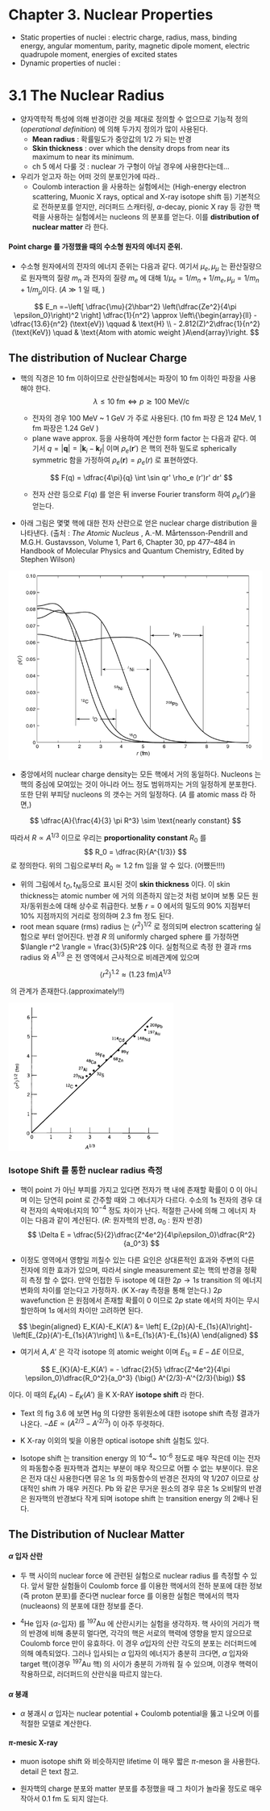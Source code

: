 Chapter 3. Nuclear Properties
===



- Static properties of nuclei : electric charge, radius, mass, binding energy, angular momentum, parity, magnetic dipole moment, electric quadrupole moment, energies of excited states
- Dynamic properties of nuclei :

# 3.1 The Nuclear Radius

- 양자역학적 특성에 의해 반경이란 것을 제대로 정의할 수 없으므로 기능적 정의 (*operational definition*) 에 의해 두가지 정의가 많이 사용된다.
  - **Mean radius** : 확률밀도가 중앙값의 1/2 가 되는 반경
  - **Skin thickness** :  over which the density drops from near its maximum to near its minimum. 
  - ch 5 에서 다룰 것 : nuclear 가 구형이 아닐 경우에 사용한다는데...
- 우리가 얻고자 하는 어떠 것의 분포인가에 따라..
  - Coulomb interaction 을 사용하는 실험에서는 (High-energy electron scattering, Muonic X rays, optical and X-ray isotope shift 등) 기본적으로 전하분포를 얻지만, 러더퍼드 스캐터링, $\alpha$-decay, pionic X ray 등 강한 핵력을 사용하는 실험에서는 nucleons 의 분포를 얻는다. 이를 **distribution of nuclear matter** 라 한다.



#### Point charge 를 가정했을 때의 수소형 원자의 에너지 준위.   

- 수소형 원자에서의 전자의 에너지 준위는 다음과 같다. 여기서 $\mu_e,\,\mu_{\mu}$ 는 환산질량으로 원자핵의 질량 $m_n$ 과  전자의 질량 $m_e$ 에 대해 $1/\mu_e = 1/m_n+1/m_e,\, \mu_\mu =1/m_n+1/m_{\mu}$​​​ 이다. ($A \gg 1$ 일 때, )

$$
E_n =−\left[ \dfrac{\mu}{2\hbar^2} \left(\dfrac{Ze^2}{4\pi \epsilon_0}\right)^2 \right] \dfrac{1}{n^2}  \approx \left\{\begin{array}{ll} - \dfrac{13.6}{n^2} (\text{eV}) \qquad & \text{H} \\ - 2.812(Z)^2\dfrac{1}{n^2} (\text{KeV}) \quad & \text{Atom with atomic weight }A\end{array}\right.
$$





##  The distribution of Nuclear Charge

- 핵의 직경은 10 fm 이하이므로 산란실험에서는 파장이 10 fm 이하인 파장을 사용해야 한다. 
  $$
  \lambda \le 10 \text{ fm} \iff p \gtrsim 100 \text{ MeV/c}
  $$

  - 전자의 경우 100 MeV ~ 1 GeV 가 주로 사용된다. (10 fm 파장 은 124 MeV, 1 fm 파장은 1.24 GeV )
  - plane wave approx. 등을 사용하여 계산한 form factor 는 다음과 같다. 여기서 $q=|\mathbf{q}|=|\mathbf{k}_i-\mathbf{k}_f|$ 이며 $\rho_e(\mathbf{r}')$ 은 핵의 전하 밀도로 spherically symmetric 함을 가정하여 $\rho_{e}(\mathbf{r})=\rho_e(r)$ 로 표현하였다.

  $$
  F(q) = \dfrac{4\pi}{q} \int \sin qr' \rho_e (r')r' dr'
  $$

  - 전자 산란 등으로 $F(q)$​ 를 얻은 뒤 inverse Fourier transform 하여 $\rho_e(r')$​ 을 얻는다. 

- 아래 그림은 몇몇 핵에 대한 전자 산란으로 얻은 nuclear charge distribution 을 나타낸다. (출처 : <i>The Atomic Nucleus </i>, A.-M. Mårtensson-Pendrill and M.G.H. Gustavsson, Volume 1, Part 6, Chapter 30, pp 477–484 in Handbook of Molecular Physics and Quantum Chemistry, Edited by Stephen Wilson)

<img src="nuclear_charge_distriution.jpg" alt="image-20210810132615950" style="zoom: 67%;" />

- 중앙에서의 nuclear charge density는 모든 핵에서 거의 동일하다. Nucleons 는 핵의 중심에 모여있는 것이 아니라 어느 정도 범위까지는 거의 일정하게 분포한다. 또한 단위 부피당 nucleons 의 갯수는 거의 일정하다. ($A$ 를 atomic mass 라 하면,)

$$
\dfrac{A}{\frac{4}{3} \pi R^3} \sim \text{nearly constant}
$$

​	따라서 $R \propto A^{1/3}$​ 이므로 ​ 우리는 **proportionality constant** $R_0$ 를 
$$
R_0 = \dfrac{R}{A^{1/3}}
$$
​	로 정의한다. 위의 그림으로부터 $R_0 \simeq 1.2 \text{ fm}$  임을 알 수 있다. (어쨌든!!!)

- 위의 그림에서 $t_{O},\, t_{Ni}$​​ 등으로 표시된 것이 **skin thickness** 이다. 이 skin thickness는 atomic number 에 거의 의존하지 않는것 처럼 보이며 보통 모든 원자/동위원소에 대해 상수로 취급한다. 보통 $r=0$ 에서의 밀도의 90% 지점부터 10% 지점까지의 거리로 정의하며 2.3 fm 정도 된다.
- root mean square (rms) radius 는 $\left \langle r^2 \right\rangle^{1/2}$​ 로 정의되며 electron scattering 실험으로 부터 얻어진다. 반경  $R$​ 의 uniformly charged sphere 를 가정하면 $\langle r^2 \rangle = \frac{3}{5}R^2$​ 이다. 실험적으로 측정 한 결과 rms radius 와 $A^{1/3}$​ 은 전 영역에서 근사적으로 비례관계에 있으며 

$$
\left\langle r^2 \right \rangle^{1.2} \approx (1.23 \text{ fm})A^{1/3} 
$$

​	의 관계가 존재한다.(approximately!!)

<img src="rms nuclear radius.png" alt="rms nuclear radius" style="zoom:67%;" />



### Isotope Shift 를 통한 nuclear radius 측정

- 핵이 point 가 아닌 부피를 가지고 있다면 전자가 핵 내에 존재할 확률이 $0$ 이 아니며 이는 당연히 point 로 간주할 때와 그 에너지가 다르다.  수소의 1s 전자의 경우 대략 전자의 속박에너지의 $10^{-4}$ 정도 차이가 난다. 적절한 근사에 의해 그 에너지 차이는 다음과 같이 계산된다. ($R$: 원자핵의 반경, $a_0$ : 원자 반경)
$$
\Delta E = \dfrac{5}{2}\dfrac{Z^4e^2}{4\pi\epsilon_0}\dfrac{R^2}{a_0^3}
$$

- 이정도 영역에서 영향일 끼칠수 있는 다른 요인은 상대론적인 효과와 주변의 다른 전자에 의한 효과가 있으며, 따라서 single measurement 로는 핵의 반경을 정확히 측정 할 수 없다. 만약 인접한 두 isotope 에 대한 $2p \to 1s$​ transition 의 에너지 변화의 차이를 얻는다고 가정하자.  (K X-ray 측정을 통해 얻는다.) $2p$ wavefunction 은 원점에서 존재할 확률이 $0$ 이므로 $2p$ state 에서의 차이는 무시할만하며 $1s$ 에서의 차이만 고려하면 된다. 

$$
\begin{aligned}
E_K(A)-E_K(A') &= \left[ E_{2p}(A)-E_{1s}(A)\right]-\left[E_{2p}(A')-E_{1s}(A')\right] \\
&=E_{1s}(A')-E_{1s}(A)
\end{aligned}
$$

- 여기서 $A,\,A'$ 은 각각 isotope 의 atomic weight 이며 $E_{1s}\equiv E-\Delta E$ 이므로,

$$
E_{K}(A)-E_K(A') = - \dfrac{2}{5} \dfrac{Z^4e^2}{4\pi \epsilon_0}\dfrac{R_0^2}{a_0^3} {\big(} A^{2/3}-A'^{2/3}{\big)}
$$

이다. 이 때의 $E_K(A)-E_K(A')$ 을 K X-RAY **isotope shift** 라 한다. 

- Text 의 fig 3.6 에 보면 Hg 의 다양한 동위원소에 대한 isotope shift 측정 결과가 나온다. $-\Delta E \propto (A^{2/3}-A'^{2/3})$ 이 아주 뚜렷하다.

- K X-ray 이외의 빛을 이용한 optical isotope shift 실험도 있다. 
- Isotope shift 는 transition energy 의 10<sup>-4</sup>~ 10<sup>-6</sup> 정도로 매우 작은데 이는 전자의 파동함수중 원자핵과 겹치는 부분이 매우 작으므로 어쩔 수 없는 부분이다. 뮤온은 전자 대신 사용한다면 뮤온 $1s$ 의 파동함수의 반경은 전자의 약 1/207 이므로 상대적인 shift 가 매우 커진다.  Pb 와 같은 무거운 원소의 경우 뮤온 1s 오비탈의 반경은 원자핵의 반경보다 작게 되며 isotope shift 는 transition energy 의 2배나 된다.








## The Distribution of Nuclear Matter

#### $\alpha$ 입자 산란

- 두 핵 사이의 nuclear force 에 관련된 실험으로 nuclear radius 를 측정할 수 있다. 앞서 말한 실험들이 Coulomb force 를 이용한 핵에서의 전하 분포에 대한 정보(즉 proton 분포)를 준다면 nuclear force 를 이용한 실험은 핵에서의 핵자(nucleaons) 의 분포에 대한 정보를 준다. 

- <sup>4</sup>He 입자 ($\alpha$​​-입자) 를 <sup>197</sup>Au 에 산란시키는 실험을 생각하자. 핵 사이의 거리가 핵의 반경에 비해 충분히 멀다면, 각각의 핵은 서로의 핵력에 영향을 받지 않으므로 Coulomb force 만이 유효하다. 이 경우 $\alpha$​​ 입자의 산란 각도의 분포는 러더퍼드에 의해 예측되었다. 그러나 입사되는 $\alpha$​ 입자의 에너지가 충분히 크다면, $\alpha$ 입자와 target 핵(이경우 <sup>197</sup>Au  핵) 의 사이가 충분히 가까워 질 수 있으며, 이경우 핵력이 작용하므로, 러더퍼드의 산란식을 따르지 않는다. 



#### $\alpha$ 붕괘

- $\alpha$ 붕괘시 $\alpha$ 입자는 nuclear potential + Coulomb potential을 뚫고 나오며 이를 적절한 모델로 계산한다.



#### $\pi$-mesic X-ray

- muon isotope shift 와 비슷하지만 lifetime 이 매우 짧은 $\pi$-meson 을 사용한다. detail 은 text 참고.



- 원자핵의 charge 분포와 matter 분포를 추정했을 때 그 차이가 놀라울 정도로 매우 작아서 0.1 fm 도 되지 않는다. 

